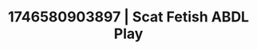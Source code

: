 ---
categories:
- Curvy goddess
- AI-generated
- Self-pleasure
- Digital dominatrix
- ASMR
- POV erotica
- Cosplay
- Lover's breath
image: /assets/images/1746580903897.jpg
layout: post
seo:
  description: Featured content with high-quality ABDL Play, Scat Fetish. HD images
    available.
  keywords: ABDL Play, Scat Fetish
  og_image: /assets/images/1746580903897.jpg
  schema_type: VisualArtwork
tags:
- ABDL Play
- '#1746580903897'
- Scat Fetish
title: 1746580903897 | Scat Fetish ABDL Play
---